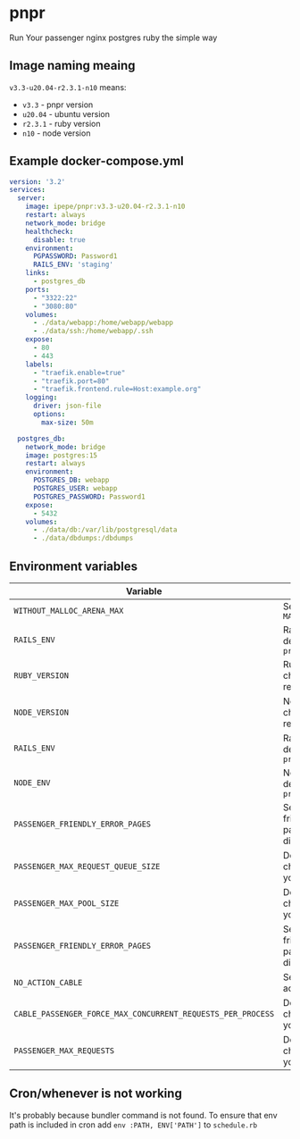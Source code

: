 # pnpr
Run Your passenger nginx postgres ruby the simple way

## Image naming meaing

`v3.3-u20.04-r2.3.1-n10` means:
 * `v3.3` - pnpr version
 * `u20.04` - ubuntu version
 * `r2.3.1` - ruby version
 * `n10` - node version

## Example docker-compose.yml

```yaml
version: '3.2'
services:
  server:
    image: ipepe/pnpr:v3.3-u20.04-r2.3.1-n10
    restart: always
    network_mode: bridge
    healthcheck:
      disable: true
    environment:
      PGPASSWORD: Password1
      RAILS_ENV: 'staging'
    links:
      - postgres_db
    ports:
      - "3322:22"
      - "3080:80"
    volumes:
      - ./data/webapp:/home/webapp/webapp
      - ./data/ssh:/home/webapp/.ssh
    expose:
      - 80
      - 443
    labels:
      - "traefik.enable=true"
      - "traefik.port=80"
      - "traefik.frontend.rule=Host:example.org"
    logging:
      driver: json-file
      options:
        max-size: 50m

  postgres_db:
    network_mode: bridge
    image: postgres:15
    restart: always
    environment:
      POSTGRES_DB: webapp
      POSTGRES_USER: webapp
      POSTGRES_PASSWORD: Password1
    expose:
      - 5432
    volumes:
      - ./data/db:/var/lib/postgresql/data
      - ./data/dbdumps:/dbdumps
```

## Environment variables

| Variable                                                    | Description                                                         |
|-------------------------------------------------------------|---------------------------------------------------------------------|
| `WITHOUT_MALLOC_ARENA_MAX`                                  | Set to `1` to disable `MALLOC_ARENA_MAX=2`                          |
| `RAILS_ENV`                                                 | Rails environment, defaults to `production`                         |
| `RUBY_VERSION`                                              | Ruby version, changing it will not reinstall rbenv                  |
| `NODE_VERSION`                                              | Node version, changing it will not reinstall nodenv                 |
| `RAILS_ENV`                                                 | Rails environment, defaults to `production`                         |
| `NODE_ENV`                                                  | Node environment, defaults to `production`                          |
| `PASSENGER_FRIENDLY_ERROR_PAGES`                            | Set to `on` to enable friendly error pages. Set to `off` to disable |
| `PASSENGER_MAX_REQUEST_QUEUE_SIZE`                          | Default is `1000`, change it based on your preferences              |
| `PASSENGER_MAX_POOL_SIZE`                                   | Default is `60`, change it based on your preferences                |
| `PASSENGER_FRIENDLY_ERROR_PAGES`                            | Set to `on` to enable friendly error pages. Set to `off` to disable |
| `NO_ACTION_CABLE`                                           | Set to `1` to disable action cable                                  |
| `CABLE_PASSENGER_FORCE_MAX_CONCURRENT_REQUESTS_PER_PROCESS` | Default is `0`, change it based on your preferences                 |
| `PASSENGER_MAX_REQUESTS`                                    | Default is `3000`, change it based on your preferences              |


## Cron/whenever is not working

It's probably because bundler command is not found. To ensure that env path is included in cron add
`env :PATH, ENV['PATH']` to `schedule.rb`